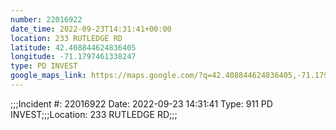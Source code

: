 ```yaml
---
number: 22016922
date_time: 2022-09-23T14:31:41+00:00
location: 233 RUTLEDGE RD
latitude: 42.408844624836405
longitude: -71.1797461338247
type: PD INVEST
google_maps_link: https://maps.google.com/?q=42.408844624836405,-71.1797461338247
---
```


;;;Incident #: 22016922   Date: 2022-09-23 14:31:41   Type: 911 PD INVEST;;;Location: 233 RUTLEDGE RD;;;
